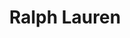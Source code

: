 ---
title: "Ralph Lauren"
excerpt: "Founded by Ralph Lifshitz in 1967 with a current revenue of ‎US $163 million (2018)"
header:
  image: 
  teaser: assets/images/business/ralphlauren.jpg
  video:
    id: b3T8ttxTX-I
    provider: youtube
---